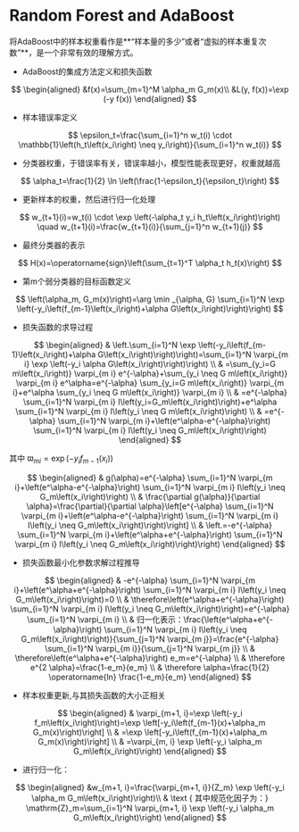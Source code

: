 # Random Forest and AdaBoost

将AdaBoost中的样本权重看作是**“样本量的多少”或者“虚拟的样本重复次数”**，是一个非常有效的理解方式。

- AdaBoost的集成方法定义和损失函数

$$
\begin{aligned}
&f(x)=\sum_{m=1}^M \alpha_m G_m(x)\\
&L(y, f(x))=\exp (-y f(x))
\end{aligned}
$$

- 样本错误率定义
  
$$
\epsilon_t=\frac{\sum_{i=1}^n w_t(i) \cdot \mathbb{1}\left(h_t\left(x_i\right) \neq y_i\right)}{\sum_{i=1}^n w_t(i)}
$$

- 分类器权重，于错误率有关，错误率越小，模型性能表现更好，权重就越高
  
$$
\alpha_t=\frac{1}{2} \ln \left(\frac{1-\epsilon_t}{\epsilon_t}\right)
$$

- 更新样本的权重，然后进行归一化处理

$$
w_{t+1}(i)=w_t(i) \cdot \exp \left(-\alpha_t y_i h_t\left(x_i\right)\right) \quad w_{t+1}(i)=\frac{w_{t+1}(i)}{\sum_{j=1}^n w_{t+1}(j)}
$$

- 最终分类器的表示

$$
H(x)=\operatorname{sign}\left(\sum_{t=1}^T \alpha_t h_t(x)\right)
$$


- 第m个弱分类器的目标函数定义
  
$$
\left(\alpha_m, G_m(x)\right)=\arg \min _{\alpha, G} \sum_{i=1}^N \exp \left(-y_i\left(f_{m-1}\left(x_i\right)+\alpha G\left(x_i\right)\right)\right)
$$

- 损失函数的求导过程

$$
\begin{aligned}
& \left.\sum_{i=1}^N \exp \left(-y_i\left(f_{m-1}\left(x_i\right)+\alpha G\left(x_i\right)\right)\right)=\sum_{i=1}^N \varpi_{m i} \exp \left(-y_i \alpha G\left(x_i\right)\right)\right) \\
& =\sum_{y_i=G m\left(x_i\right)} \varpi_{m i} e^{-\alpha}+\sum_{y_i \neq G m\left(x_i\right)} \varpi_{m i} e^\alpha=e^{-\alpha} \sum_{y_i=G m\left(x_i\right)} \varpi_{m i}+e^\alpha \sum_{y_i \neq G m\left(x_i\right)} \varpi_{m i} \\
& =e^{-\alpha} \sum_{i=1}^N \varpi_{m i} I\left(y_i=G_m\left(x_i\right)\right)+e^\alpha \sum_{i=1}^N \varpi_{m i} I\left(y_i \neq G m\left(x_i\right)\right) \\
& =e^{-\alpha} \sum_{i=1}^N \varpi_{m i}+\left(e^\alpha-e^{-\alpha}\right) \sum_{i=1}^N \varpi_{m i} I\left(y_i \neq G_m\left(x_i\right)\right)
\end{aligned}
$$

其中 $\varpi_{m i}=\exp \left(-y_i f_{m-1}\left(x_i\right)\right)$

$$
\begin{aligned}
& g(\alpha)=e^{-\alpha} \sum_{i=1}^N \varpi_{m i}+\left(e^\alpha-e^{-\alpha}\right) \sum_{i=1}^N \varpi_{m i} I\left(y_i \neq G_m\left(x_i\right)\right) \\
& \frac{\partial g(\alpha)}{\partial \alpha}=\frac{\partial}{\partial \alpha}\left[e^{-\alpha} \sum_{i=1}^N \varpi_{m i}+\left(e^\alpha-e^{-\alpha}\right) \sum_{i=1}^N \varpi_{m i} I\left(y_i \neq G_m\left(x_i\right)\right)\right] \\
& \left.=-e^{-\alpha} \sum_{i=1}^N \varpi_{m i}+\left(e^\alpha+e^{-\alpha}\right) \sum_{i=1}^N \varpi_{m i} I\left(y_i \neq G_m\left(x_i\right)\right)\right)
\end{aligned}
$$

- 损失函数最小化参数求解过程推导
  
$$
\begin{aligned}
& -e^{-\alpha} \sum_{i=1}^N \varpi_{m i}+\left(e^\alpha+e^{-\alpha}\right) \sum_{i=1}^N \varpi_{m i} I\left(y_i \neq G_m\left(x_i\right)\right)=0 \\
& \therefore\left(e^\alpha+e^{-\alpha}\right) \sum_{i=1}^N \varpi_{m i} I\left(y_i \neq G_m\left(x_i\right)\right)=e^{-\alpha} \sum_{i=1}^N \varpi_{m i}  \\
& 归一化表示：\frac{\left(e^\alpha+e^{-\alpha}\right) \sum_{i=1}^N \varpi_{m i} I\left(y_i \neq G_m\left(x_i\right)\right)}{\sum_{j=1}^N \varpi_{m j}}=\frac{e^{-\alpha} \sum_{i=1}^N \varpi_{m i}}{\sum_{j=1}^N \varpi_{m j}} \\
& \therefore\left(e^\alpha+e^{-\alpha}\right) e_m=e^{-\alpha} \\
& \therefore e^{2 \alpha}=\frac{1-e_m}{e_m} \\
& \therefore \alpha=\frac{1}{2} \operatorname{ln} \frac{1-e_m}{e_m}
\end{aligned}
$$

- 样本权重更新,与其损失函数的大小正相关
  
$$
\begin{aligned}
& \varpi_{m+1, i}=\exp \left(-y_i f_m\left(x_i\right)\right)=\exp \left[-y_i\left(f_{m-1}(x)+\alpha_m G_m(x)\right)\right] \\
& =\exp \left[-y_i\left(f_{m-1}(x)+\alpha_m G_m(x)\right)\right] \\
& =\varpi_{m, i} \exp \left(-y_i \alpha_m G_m\left(x_i\right)\right)
\end{aligned}
$$

- 进行归一化：

$$
\begin{aligned}
&w_{m+1, i}=\frac{\varpi_{m+1, i}}{Z_m} \exp \left(-y_i \alpha_m G_m\left(x_i\right)\right)\\
& \text { 其中规范化因子为：} \mathrm{Z}_m=\sum_{i=1}^N \varpi_{m+1, i} \exp \left(-y_i \alpha_m G_m\left(x_i\right)\right)
\end{aligned}
$$